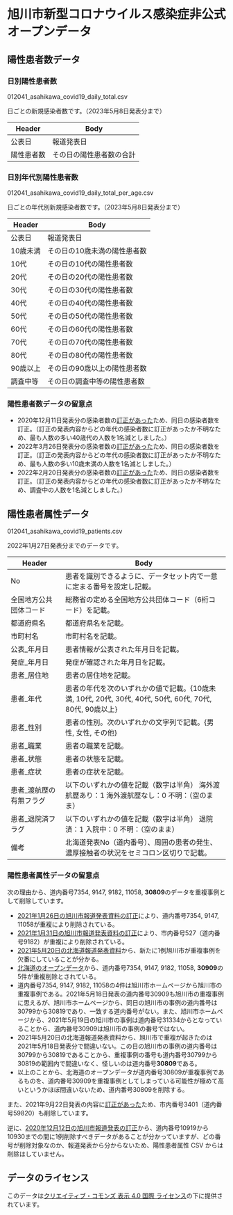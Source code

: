 # 旭川市新型コロナウイルス感染症非公式オープンデータ

## 陽性患者数データ

### 日別陽性患者数

012041_asahikawa_covid19_daily_total.csv

日ごとの新規感染者数です。（2023年5月8日発表分まで）

| Header     | Body                     |
| ---------- | ------------------------ |
| 公表日     | 報道発表日               |
| 陽性患者数 | その日の陽性患者数の合計 |

### 日別年代別陽性患者数

012041_asahikawa_covid19_daily_total_per_age.csv

日ごとの年代別新規感染者数です。（2023年5月8日発表分まで）

| Header   | Body                         |
| -------- | ---------------------------- |
| 公表日   | 報道発表日                   |
| 10歳未満 | その日の10歳未満の陽性患者数 |
| 10代     | その日の10代の陽性患者数     |
| 20代     | その日の20代の陽性患者数     |
| 30代     | その日の30代の陽性患者数     |
| 40代     | その日の40代の陽性患者数     |
| 50代     | その日の50代の陽性患者数     |
| 60代     | その日の60代の陽性患者数     |
| 70代     | その日の70代の陽性患者数     |
| 80代     | その日の80代の陽性患者数     |
| 90歳以上 | その日の90歳以上の陽性患者数 |
| 調査中等 | その日の調査中等の陽性患者数 |

### 陽性患者数データの留意点

* 2020年12月11日発表分の感染者数の[訂正があった](https://www.city.asahikawa.hokkaido.jp/kurashi/135/136/150/d072337_d/fil/1212-2.pdf "令和２年１２月１１日発表「新型コロナウイルスに関連した患者の発生」について")ため、同日の感染者数を訂正。（訂正の発表内容からどの年代の感染者数に訂正があったか不明なため、最も人数の多い40歳代の人数を1名減としました。）
* 2022年3月26日発表分の感染者数の[訂正があった](https://www.city.asahikawa.hokkaido.jp/kurashi/135/136/150/d074860_d/fil/0327-2.pdf "報道発表資料の訂正について")ため、同日の感染者数を訂正。（訂正の発表内容からどの年代の感染者数に訂正があったか不明なため、最も人数の多い10歳未満の人数を1名減としました。）
* 2022年2月20日発表分の感染者数の[訂正があった](https://www.city.asahikawa.hokkaido.jp/kurashi/135/136/150/d074697_d/fil/0220-2.pdf "患者数の訂正について（2月21日）")ため、同日の感染者数を訂正。（訂正の発表内容からどの年代の感染者数に訂正があったか不明なため、調査中の人数を1名減としました。）

## 陽性患者属性データ

012041_asahikawa_covid19_patients.csv

2022年1月27日発表分までのデータです。

| Header                  | Body                                                                                                     |
| ----------------------- | -------------------------------------------------------------------------------------------------------- |
| No                      | 患者を識別できるように、データセット内で一意に定まる番号を設定し記載。                                   |
| 全国地方公共団体コード  | 総務省の定める全国地方公共団体コード（6桁コード）を記載。                                                |
| 都道府県名              | 都道府県名を記載。                                                                                       |
| 市町村名                | 市町村名を記載。                                                                                         |
| 公表_年月日             | 患者情報が公表された年月日を記載。                                                                       |
| 発症_年月日             | 発症が確認された年月日を記載。                                                                           |
| 患者_居住地             | 患者の居住地を記載。                                                                                     |
| 患者_年代               | 患者の年代を次のいずれかの値で記載。{10歳未満, 10代, 20代, 30代, 40代, 50代, 60代, 70代, 80代, 90歳以上} |
| 患者_性別               | 患者の性別。次のいずれかの文字列で記載。{男性, 女性, その他}                                             |
| 患者_職業               | 患者の職業を記載。                                                                                       |
| 患者_状態               | 患者の状態を記載。                                                                                       |
| 患者_症状               | 患者の症状を記載。                                                                                       |
| 患者_渡航歴の有無フラグ | 以下のいずれかの値を記載（数字は半角） 海外渡航歴あり：1 海外渡航歴なし：0 不明：（空のまま）            |
| 患者_退院済フラグ       | 以下のいずれかの値を記載（数字は半角） 退院済：1 入院中：0 不明：（空のまま）                            |
| 備考                    | 北海道発表No（道内番号）、周囲の患者の発生、濃厚接触者の状況をセミコロン区切りで記載。                   |

### 陽性患者属性データの留意点

次の理由から、道内番号7354, 9147, 9182, 11058, **30809**のデータを重複事例として削除しています。

* [2021年1月26日の旭川市報道発表資料の訂正](https://www.city.asahikawa.hokkaido.jp/kurashi/135/136/150/d072504_d/fil/shusei0126.pdf "本市報道発表資料の修正について")により、道内番号7354, 9147, 11058が重複により削除されている。
* [2021年1月31日の旭川市報道発表資料の訂正](https://covid19.asahikawa-opendata.morori.jp/opendata "令和 2 年 12 月 2 日発表「新型コロナウイルスに関連した患者の発生」について")により、市内番号527（道内番号9182）が重複により削除されている。
* [2021年5月20日の北海道報道発表資料](https://www.pref.hokkaido.lg.jp/fs/4/5/3/1/0/3/7/_/hokkaido_z0519.pdf "新型コロナウイルスに関連した患者（31，367～31，533例目）の発生について（報道発表資料:PDF)")から、新たに1例旭川市が重複事例を欠番にしていることが分かる。
* [北海道のオープンデータ](https://www.harp.lg.jp/opendata/dataset/1852/resource/4749/010006_hokkaido_covid19_patients.csv "010006_hokkaido_covid19_patients.csv")から、道内番号7354, 9147, 9182, 11058, **30909**の5件が重複削除とされている。
* 道内番号7354, 9147, 9182, 11058の4件は旭川市ホームページから旭川市の重複事例である。2021年5月18日発表の道内番号30909も旭川市の重複事例に思えるが、旭川市ホームページから、同日の旭川市の事例の道内番号は30799から30819であり、一致する道内番号がない。また、旭川市ホームページから、2021年5月19日の旭川市の事例は道内番号31334からとなっていることから、道内番号30909は旭川市の事例の番号ではない。
* 2021年5月20日の北海道報道発表資料から、旭川市で重複が起きたのは2021年5月18日発表分で間違いない。この日の旭川市の事例の道内番号は30799から30819であることから、重複事例の番号も道内番号30799から30819の範囲内で間違いなく、怪しいのは道内番号**30809**である。
* 以上のことから、北海道のオープンデータが道内番号30809が重複事例であるものを、道内番号30909を重複事例としてしまっている可能性が極めて高いというかほぼ間違いないため、道内番号30809を削除する。

また、2021年9月22日発表の内容に[訂正があった](https://www.city.asahikawa.hokkaido.jp/kurashi/135/136/150/d073824_d/fil/09232.pdf "訂正文")ため、市内番号3401（道内番号59820）も削除しています。

逆に、[2020年12月12日の旭川市報道発表の訂正](https://www.city.asahikawa.hokkaido.jp/kurashi/135/136/150/d072337_d/fil/1212-2.pdf "令和２年１２月１１日発表「新型コロナウイルスに関連した患者の発生」について")から、道内番号10919から10930までの間に1例削除すべきデータがあることが分かっていますが、どの番号が削除対象なのか、報道発表から分からないため、陽性患者属性 CSV からは削除はしていません。

## データのライセンス

このデータは[クリエイティブ・コモンズ 表示 4.0 国際 ライセンス](http://creativecommons.org/licenses/by/4.0/)の下に提供されています。

